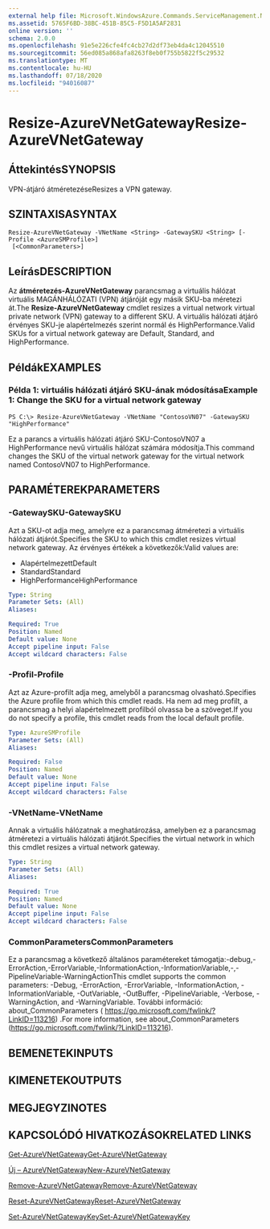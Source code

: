 ```yaml
---
external help file: Microsoft.WindowsAzure.Commands.ServiceManagement.Network.dll-Help.xml
ms.assetid: 5765F6BD-38BC-451B-85C5-F5D1A5AF2831
online version: ''
schema: 2.0.0
ms.openlocfilehash: 91e5e226cfe4fc4cb27d2df73eb4da4c12045510
ms.sourcegitcommit: 56ed085a868afa8263f8eb0f755b5822f5c29532
ms.translationtype: MT
ms.contentlocale: hu-HU
ms.lasthandoff: 07/18/2020
ms.locfileid: "94016087"
---
```

# <span data-ttu-id="b9123-101">Resize-AzureVNetGateway</span><span class="sxs-lookup"><span data-stu-id="b9123-101">Resize-AzureVNetGateway</span></span>

## <span data-ttu-id="b9123-102">Áttekintés</span><span class="sxs-lookup"><span data-stu-id="b9123-102">SYNOPSIS</span></span>
<span data-ttu-id="b9123-103">VPN-átjáró átméretezése</span><span class="sxs-lookup"><span data-stu-id="b9123-103">Resizes a VPN gateway.</span></span>

## <span data-ttu-id="b9123-104">SZINTAXISA</span><span class="sxs-lookup"><span data-stu-id="b9123-104">SYNTAX</span></span>

```
Resize-AzureVNetGateway -VNetName <String> -GatewaySKU <String> [-Profile <AzureSMProfile>]
 [<CommonParameters>]
```

## <span data-ttu-id="b9123-105">Leírás</span><span class="sxs-lookup"><span data-stu-id="b9123-105">DESCRIPTION</span></span>
<span data-ttu-id="b9123-106">Az **átméretezés-AzureVNetGateway** parancsmag a virtuális hálózat virtuális MAGÁNHÁLÓZATI (VPN) átjáróját egy másik SKU-ba méretezi át.</span><span class="sxs-lookup"><span data-stu-id="b9123-106">The **Resize-AzureVNetGateway** cmdlet resizes a virtual network virtual private network (VPN) gateway to a different SKU.</span></span>
<span data-ttu-id="b9123-107">A virtuális hálózati átjáró érvényes SKU-je alapértelmezés szerint normál és HighPerformance.</span><span class="sxs-lookup"><span data-stu-id="b9123-107">Valid SKUs for a virtual network gateway are Default, Standard, and HighPerformance.</span></span>

## <span data-ttu-id="b9123-108">Példák</span><span class="sxs-lookup"><span data-stu-id="b9123-108">EXAMPLES</span></span>

### <span data-ttu-id="b9123-109">Példa 1: virtuális hálózati átjáró SKU-ának módosítása</span><span class="sxs-lookup"><span data-stu-id="b9123-109">Example 1: Change the SKU for a virtual network gateway</span></span>
```
PS C:\> Resize-AzureVNetGateway -VNetName "ContosoVN07" -GatewaySKU "HighPerformance"
```

<span data-ttu-id="b9123-110">Ez a parancs a virtuális hálózati átjáró SKU-ContosoVN07 a HighPerformance nevű virtuális hálózat számára módosítja.</span><span class="sxs-lookup"><span data-stu-id="b9123-110">This command changes the SKU of the virtual network gateway for the virtual network named ContosoVN07 to HighPerformance.</span></span>

## <span data-ttu-id="b9123-111">PARAMÉTEREK</span><span class="sxs-lookup"><span data-stu-id="b9123-111">PARAMETERS</span></span>

### <span data-ttu-id="b9123-112">-GatewaySKU</span><span class="sxs-lookup"><span data-stu-id="b9123-112">-GatewaySKU</span></span>
<span data-ttu-id="b9123-113">Azt a SKU-ot adja meg, amelyre ez a parancsmag átméretezi a virtuális hálózati átjárót.</span><span class="sxs-lookup"><span data-stu-id="b9123-113">Specifies the SKU to which this cmdlet resizes virtual network gateway.</span></span>
<span data-ttu-id="b9123-114">Az érvényes értékek a következők:</span><span class="sxs-lookup"><span data-stu-id="b9123-114">Valid values are:</span></span> 

- <span data-ttu-id="b9123-115">Alapértelmezett</span><span class="sxs-lookup"><span data-stu-id="b9123-115">Default</span></span> 
- <span data-ttu-id="b9123-116">Standard</span><span class="sxs-lookup"><span data-stu-id="b9123-116">Standard</span></span> 
- <span data-ttu-id="b9123-117">HighPerformance</span><span class="sxs-lookup"><span data-stu-id="b9123-117">HighPerformance</span></span>

```yaml
Type: String
Parameter Sets: (All)
Aliases: 

Required: True
Position: Named
Default value: None
Accept pipeline input: False
Accept wildcard characters: False
```

### <span data-ttu-id="b9123-118">-Profil</span><span class="sxs-lookup"><span data-stu-id="b9123-118">-Profile</span></span>
<span data-ttu-id="b9123-119">Azt az Azure-profilt adja meg, amelyből a parancsmag olvasható.</span><span class="sxs-lookup"><span data-stu-id="b9123-119">Specifies the Azure profile from which this cmdlet reads.</span></span> <span data-ttu-id="b9123-120">Ha nem ad meg profilt, a parancsmag a helyi alapértelmezett profilból olvassa be a szöveget.</span><span class="sxs-lookup"><span data-stu-id="b9123-120">If you do not specify a profile, this cmdlet reads from the local default profile.</span></span>

```yaml
Type: AzureSMProfile
Parameter Sets: (All)
Aliases: 

Required: False
Position: Named
Default value: None
Accept pipeline input: False
Accept wildcard characters: False
```

### <span data-ttu-id="b9123-121">-VNetName</span><span class="sxs-lookup"><span data-stu-id="b9123-121">-VNetName</span></span>
<span data-ttu-id="b9123-122">Annak a virtuális hálózatnak a meghatározása, amelyben ez a parancsmag átméretezi a virtuális hálózati átjárót.</span><span class="sxs-lookup"><span data-stu-id="b9123-122">Specifies the virtual network in which this cmdlet resizes a virtual network gateway.</span></span>

```yaml
Type: String
Parameter Sets: (All)
Aliases: 

Required: True
Position: Named
Default value: None
Accept pipeline input: False
Accept wildcard characters: False
```

### <span data-ttu-id="b9123-123">CommonParameters</span><span class="sxs-lookup"><span data-stu-id="b9123-123">CommonParameters</span></span>
<span data-ttu-id="b9123-124">Ez a parancsmag a következő általános paramétereket támogatja:-debug,-ErrorAction,-ErrorVariable,-InformationAction,-InformationVariable,-,-PipelineVariable-WarningAction</span><span class="sxs-lookup"><span data-stu-id="b9123-124">This cmdlet supports the common parameters: -Debug, -ErrorAction, -ErrorVariable, -InformationAction, -InformationVariable, -OutVariable, -OutBuffer, -PipelineVariable, -Verbose, -WarningAction, and -WarningVariable.</span></span> <span data-ttu-id="b9123-125">További információ: about_CommonParameters ( https://go.microsoft.com/fwlink/?LinkID=113216) .</span><span class="sxs-lookup"><span data-stu-id="b9123-125">For more information, see about_CommonParameters (https://go.microsoft.com/fwlink/?LinkID=113216).</span></span>

## <span data-ttu-id="b9123-126">BEMENETEK</span><span class="sxs-lookup"><span data-stu-id="b9123-126">INPUTS</span></span>

## <span data-ttu-id="b9123-127">KIMENETEK</span><span class="sxs-lookup"><span data-stu-id="b9123-127">OUTPUTS</span></span>

## <span data-ttu-id="b9123-128">MEGJEGYZI</span><span class="sxs-lookup"><span data-stu-id="b9123-128">NOTES</span></span>

## <span data-ttu-id="b9123-129">KAPCSOLÓDÓ HIVATKOZÁSOK</span><span class="sxs-lookup"><span data-stu-id="b9123-129">RELATED LINKS</span></span>

[<span data-ttu-id="b9123-130">Get-AzureVNetGateway</span><span class="sxs-lookup"><span data-stu-id="b9123-130">Get-AzureVNetGateway</span></span>](./Get-AzureVNetGateway.md)

[<span data-ttu-id="b9123-131">Új – AzureVNetGateway</span><span class="sxs-lookup"><span data-stu-id="b9123-131">New-AzureVNetGateway</span></span>](./New-AzureVNetGateway.md)

[<span data-ttu-id="b9123-132">Remove-AzureVNetGateway</span><span class="sxs-lookup"><span data-stu-id="b9123-132">Remove-AzureVNetGateway</span></span>](./Remove-AzureVNetGateway.md)

[<span data-ttu-id="b9123-133">Reset-AzureVNetGateway</span><span class="sxs-lookup"><span data-stu-id="b9123-133">Reset-AzureVNetGateway</span></span>](./Reset-AzureVNetGateway.md)

[<span data-ttu-id="b9123-134">Set-AzureVNetGatewayKey</span><span class="sxs-lookup"><span data-stu-id="b9123-134">Set-AzureVNetGatewayKey</span></span>](./Set-AzureVNetGatewayKey.md)


